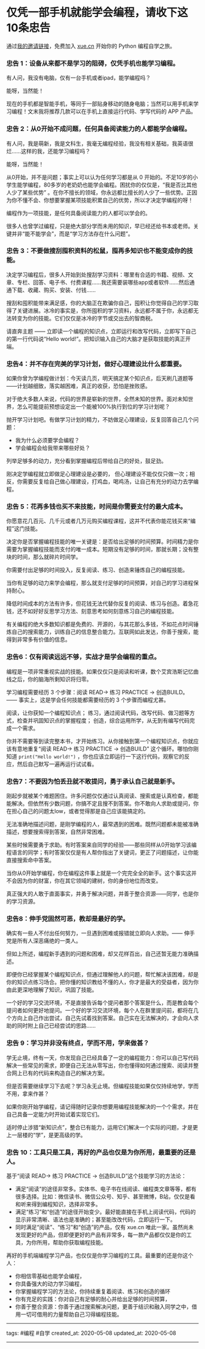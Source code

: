 # 仅凭一部手机就能学会编程，请收下这10条忠告

通过[我的邀请链接](https://xue.cn?inviter=ch6w5
)，免费加入 [xue.cn](https://xue.cn?inviter=ch6w5
) 开始你的 Python 编程自学之旅。

### 忠告 1：设备从来都不是学习的阻碍，仅凭手机也能学习编程。

有人问，我没有电脑，仅有一台手机或者ipad，能学编程吗？

能呀，当然能！

现在的手机都是智能手机，等同于一部贴身移动的随身电脑；当然可以用手机来学习编程！文末我将推荐几款可以在手机上直接运行代码、学写代码的 APP 产品。

### 忠告 2：从0开始不成问题，任何具备阅读能力的人都能学会编程。

有人问，我是萌新，我是文科生，我毫无编程经验，我没有相关基础，我英语很烂……这样的我，还能学习编程吗？

能呀，当然能！

从0开始，并不是问题；事实上可以认为任何学习都是从 0 开始的。不足10岁的小学生能学编程，80多岁的老奶奶也能学会编程。困扰你的仅仅是，“我是否比其他人少了某些优势” 。在你不擅长的领域，你永远都比擅长的人少了一些优势。正因为你不懂不会、你想要掌握某项技能积累自己的优势，所以才决定学编程的呀！

编程作为一项技能，是任何具备阅读能力的人都可以学会的。

很多人也曾学过编程，只是绝大部分学而未用的知识，早已经还给书本或老师。关键并非“能不能学会”，而是“学习方法存在什么问题”。

### 忠告 3：不要做搜刮囤积资料的松鼠，囤再多知识也不能变成你的技能。

决定学习编程后，很多人开始到处搜刮学习资料：哪里有合适的书籍、视频、文章、专栏、回答、电子书、付费课程……我还需要装哪些app或者软件……然后通通下载、收藏、购买、安装、付钱…… 

搜刮和囤积能带来满足感，你的大脑正在欺骗你自己，囤积让你觉得自己的学习取得了关键进展。冰冷的事实是，你所囤积的学习资料，永远都不属于你，永远都无法转变为你的技能。它们仅仅是冰冷的字节或交出去的智商税。

请直奔主题 —— 立即读一个编程的知识点，立即运行和改写代码，立即写下自己的第一行代码说“Hello world!”。把知识输入自己的大脑才是获取技能的真正开端。

### 忠告4：并不存在完美的学习计划，做好心理建设比什么都重要。

如果你曾为学编程做计划：今天读几页，明天搞定某个知识点，后天刷几道题等——计划越细致，落实越困难，真正的收获，恐怕是挫败感。

对于绝大多数人来说，代码的世界是崭新的世界，全然未知的世界。面对未知世界，怎么可能提前预想设定出一个能被100%执行到位的学习计划呢？

抛开学习计划吧。有做学习计划的精力，不妨做足心理建设，反复回答自己几个问题：

- 我为什么必须要学会编程？
- 学会编程会给我带来哪些好处？

列举足够多的动力，充分看到掌握编程后带给自己的好处，鼓足劲。

刚决定学编程就立即做足心理建设是必要的， 但心理建设不能仅仅只做一次；相反，你需要反复给自己做心理建设，打鸡血，喝鸡汤，让自己有充分的动力去学编程。

### 忠告 5：花再多钱也买不来技能，时间是你需要支付的最大成本。

你愿意花几百元、几千元或者几万元购买编程课程，这并不代表你能花钱买来“编程”这门技能。

决定你是否掌握编程技能的唯一关键是：是否给出足够的时间预算。时间精力是你需要为掌握编程技能而支付的唯一成本。短期没有足够的时间，那就长期；没有整块的时间，那么就碎片时间学。

你需要付出足够的时间投入，反复阅读、练习、创造来锤炼自己的编程技能。

当你有足够的动力来学会编程，那么就支付足够的时间预算，对自己的学习进程保持耐心。

降低时间成本的方法有许多，但花钱无法代替你反复的阅读、练习与创造。着急花钱，还不如好好反思学习方法、刻意思考如何刻意练习自己的编程技能。

有关编程的绝大多数知识都是免费的、开源的，与其花那么多钱，不如花点时间锤炼自己的搜索能力，训练自己的信息整合能力。互联网如此发达，你善于搜索，能得到非常多有价值的信息。

### 忠告6：仅有阅读远远不够，实战才是学会编程的重点。

编程是一项非常重视实战的技能。如果仅仅只是阅读和听课，数个艾宾浩斯记忆曲线之后，你的脑海所剩知识将归零。

学习编程需要经历 3 个步骤：阅读 READ→ 练习 PRACTICE → 创造BUILD。—— 事实上，这是学会任何技能都需要经历的 3 个步骤而编程尤甚。

阅读，让你获知一个编程知识点；
练习，通过阅读代码，改写代码、做习题等方式，检查并巩固知识点的掌握程度；
创造，综合运用所学，从无到有编写代码完成一个需求。

你并不需要等到读完整本书，才开始练习。从你接触到第一个编程知识点，你就应该有意地重复“阅读 READ→ 练习 PRACTICE → 创造BUILD” 这个循环。哪怕你刚知道 `print("Hello world!")` ，你也应该立即运行一下这行代码，观察它的反应，然后自己默写一遍再运行试试看。

### 忠告7：不要因为怕丢丑就不敢提问，勇于承认自己就是新手。

刚起步就被某个难题困住。许多问题仅仅通过认真阅读、搜索或是认真检查，都能能解决。但依然有少数问题，你搞不定且搜不到答案。你不敢向人求助或提问，你在担心自己的问题太low，或者觉得那是自己应该能搞定的。

无法准确地描述问题，是刚学编程的人，最常遇到的困难。既然问题都未能被准确描述，想要搜索得到答案，自然非常困难。

某些时候需要勇于求助。有时答案来自同学的经验——那些同样从0开始学习该编程语言的同学；有时答案仅仅是有人帮你指出了关键词，更正了问题描述，让你能直接搜索命中答案。

当你从0开始学编程，你在编程这件事上就是一个完完全全的新手。这个事实这并不会因为你的财富，你在其它领域的建树，你的身份地位而改变。

真正强大的人敢于直面事实，并勇于解决问题，并善于整合资源——同学，也是你的学习资源。

### 忠告8：伸手党固然可恶，教却是最好的学。

确实有一些人不付出任何努力，一旦遇到困难或报错就立即向人求助。—— 伸手党是所有人深恶痛绝的一类人。

但如上所述，编程新手遇到的问题和困难，却又花样百出，自己还暂无能力准确描述。

即便你已经掌握某个编程知识点，但通过理解他人的问题，帮忙解决该困难，却是你的知识点练习场合。把你懂的知识教给不懂的人，你才是最大的受益者，因为你由此更深地理解了知识，巩固了技能。

一个好的学习交流环境，不是直接告诉每个提问者那个答案是什么，而是教会每个提问者如何更好地提问。一个好的学习交流环境，每个人在群里提问前，都将在几个方向上自己作出尝试，自己先试着找到答案。自己实在无法解决的，才会向人求助的同时附上自己已经尝试的思路……

### 忠告 9：学习并非没有终点，学而不用，学来做甚？

学无止境，终有一天，你发现自己已经具备了一定的编程能力：你可以自己写代码解决一些常见的需求，即便自己无法从零写出，你也懂得如何通过搜索、阅读并整合网上已有的代码来构造自己的解决方案。

但是否需要继续学习下去呢？学习永无止境。但编程技能如果仅仅持续地学，学而不用，拿来作甚？

如果你刚开始学编程，请记得随时记录你想要用编程技能解决的一个个需求，并在自己具备一定能力时开始试着实现它们。

适时停止涉猎“新知识点”，整合已有能力，运用它们解决一个实际的问题，才是更上一层楼的“学”，是更高级的学。

### 忠告 10：工具只是工具，再好的产品也仅是为你所用，最重要的还是人。

基于“阅读 READ→ 练习 PRACTICE → 创造BUILD”这个技能学习的方法论：

- 满足“阅读”的途径非常多。实体书、电子书在线阅读、编程类文章等等，都有很多选择。比如：微信读书、微信公众号、知乎、甚至微博，B站，仅仅是看和听来得到编程知识，选择非常多。
- 满足“练习”和“创造”的途径开始变少。最好能直接在手机上阅读代码，代码的显示非常清晰、语法也是准确的；甚至能改改代码，立即运行一下。
- 同时满足“阅读”、“练习”和“创造”的产品，仅有 xue.cn 唯此一家。虽然尚未发现更好的产品，但即便更好的产品有非常多，每一款产品都仅仅是你的工具，为你所用，帮助你获取编程技能。

再好的手机端编程学习产品，也仅仅是你学习编程的工具。最重要的还是你这个人：

- 你相信零基础也能学会编程，
- 你具备强大的动力学习编程，
- 你掌握编程学习的方法论，你持续重复着阅读、练习和创造的循环
- 你有充足的实践：你对自己有足够的耐心并给出足够的时间预算，
- 你善于整合资源：你善于通过搜索解决问题，更善于结识和融入同学之中，借用一切可借用的力量帮助自己习得编程技能。

---

tags: #编程 #自学
created_at: 2020-05-08
updated_at: 2020-05-08

---

